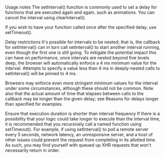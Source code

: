 Usage notes
The setInterval() function is commonly used to set a delay for functions that are executed again and again, such as animations. You can cancel the interval using clearInterval().

If you wish to have your function called once after the specified delay, use setTimeout().

Delay restrictions
It's possible for intervals to be nested; that is, the callback for setInterval() can in turn call setInterval() to start another interval running, even though the first one is still going. To mitigate the potential impact this can have on performance, once intervals are nested beyond five levels deep, the browser will automatically enforce a 4 ms minimum value for the interval. Attempts to specify a value less than 4 ms in deeply-nested calls to setInterval() will be pinned to 4 ms.

Browsers may enforce even more stringent minimum values for the interval under some circumstances, although these should not be common. Note also that the actual amount of time that elapses between calls to the callback may be longer than the given delay; see Reasons for delays longer than specified for examples.

Ensure that execution duration is shorter than interval frequency
If there is a possibility that your logic could take longer to execute than the interval time, it is recommended that you recursively call a named function using setTimeout(). For example, if using setInterval() to poll a remote server every 5 seconds, network latency, an unresponsive server, and a host of other issues could prevent the request from completing in its allotted time. As such, you may find yourself with queued up XHR requests that won't necessarily return in order.
